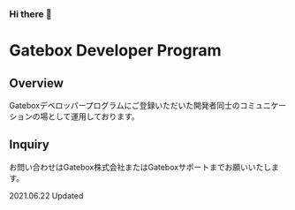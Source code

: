 ### Hi there 👋

# Gatebox Developer Program
## Overview
Gateboxデベロッパープログラムにご登録いただいた開発者同士のコミュニケーションの場として運用しております。

## Inquiry
お問い合わせはGatebox株式会社またはGateboxサポートまでお願いいたします。

2021.06.22 Updated
